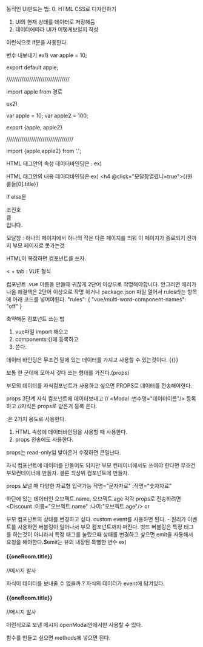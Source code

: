 동적인 UI만드는 법:
0. HTML CSS로 디자인하기
1. UI의 현재 상태를 데이터로 저장해둠
2. 데이터에따라 UI가 어떻게보일지 작성

<div class="black-bg" v-if="모달창열렸니==true">
이런식으로 if문을 사용한다.

변수 내보내기
ex1)
var apple = 10;

export default apple;

/////////////////////////////////

import apple from 경로

ex2)

var apple = 10;
var apple2 = 100;

export {apple, apple2}

///////////////////////////////////

import {apple,apple2} from '.';

HTML 태그안의 속성 데이터바인딩은 :
ex)<img :src="원룸들[0].image" class="room-img"/>

HTML 태그안의 내용 데이터바인딩은 
ex) <h4 @click="모달창열렸니=true">{{원룸들[0].title}} </h4>

if else문
<div class="" v-if="1 == 2">조진호</div>
<div class="" v-else-if="1 < 3">큼</div>
<div class="" v-else>입니다.</div>

모달창 : 하나의 페이지에서 하나의 작은 다른 페이지를 띄워 이 페이지가 종료되기 전까지 부모 페이지로 못가는것

HTML이 복잡하면 컴포넌트를 쓰자.

< + tab : VUE 형식

<template>
  
</template>

<script>
export default {

}
</script>

<style>

</style>


컴포넌트 .vue 이름을 만들때 귀찮게 2단어 이상으로 작명해야합니다. 안그러면 에러가 나옴
해결책은 2단어 이상으로 작명 하거나
package.json 파일 열어서 rules라는 항목에 아래 코드를 넣어야된다.
"rules": {
   "vue/multi-word-component-names": "off"
} 

축약해둔 컴포넌트 쓰는 법
1. vue파일 import 해오고
2. components:{}에 등록하고
3. 쓴다.

데이터 바인딩은 무조건 밑에 있는 데이터를 가지고 사용할 수 있는것이다. {{}}

보통 한 군데에 모아서 갖다 쓰는 형태를 가진다.(props)

부모의 데이터를 자식컴포넌트가 사용하고 싶으면 PROPS로 데이터를 전송해야한다.

props 3단계
자식 컴포넌트에 데이터보내고 // <Modal :변수명="데이터이름"/>
등록하고 //자식은 props로 받은거 등록
쓴다.

:은 2가지 용도로 사용한다.
1. HTML 속성에 데이터바인딩을 사용할 때 사용한다.
2. props 전송에도 사용한다.


props는 read-only임 받아온거 수정하면 큰일난다.

자식 컴포넌트에 데이터를 만들어도 되지만 부모 컨테이너에서도 쓰여야 한다면 무조건 부모컨테이너에 만들자. 결론 최상위 컴포넌트에 만들자.

props 보낼 때 다양한 자료형 입력가능
작명="문자자료"
:작명="숫자자료"

하단에 있는 데이터인 오브젝트.name, 오브젝트.age 각각 props로 전송하려면
<Discount :이름="오브젝트.name" :나이:"오브젝트.age"/> or
<Discount v-bind="">

부모 컴포넌트의 상태를 변경하고 싶다. custom event를 사용하면 된다. - 원리가 이벤트를 사용하면 버블링이 일어나서 부모 컴포넌트까지 퍼진다.
벗뜨 버블링은 특정 태그를 하는것이 아니라서 특정 태그를 눌렀으때 상태를 변경하고 싶으면 emit을 사용해서 요청을 해야한다.$emit는 뷰의 내장된 특별한 변수
ex)
<h4 @click="$emit('openModal')">{{oneRoom.title}} </h4> //메시지 발사
<OneRoom :oneRoom="oneRoom" v-for="(oneRoom,i) in 원룸들" :key="i" @openModal="모달창열렸니=true"/>

자식이 데이터를 보내줄 수 없을까 ?
자식의 데이터가 event에 담겨있다.
<h4 @click="$emit('openModal',원룸.id)">{{oneRoom.title}} </h4> //메시지 발사
<OneRoom1 :oneRoom="oneRoom" v-for="(oneRoom,i) in 원룸들" :key="i" @openModal="모달창열렸니=true; 원룸=$event"/>

이런식으로 보낸 메시지 openModal안에서만 사용할 수 있다.

함수를 만들고 싶으면 methods에 넣으면 된다.



